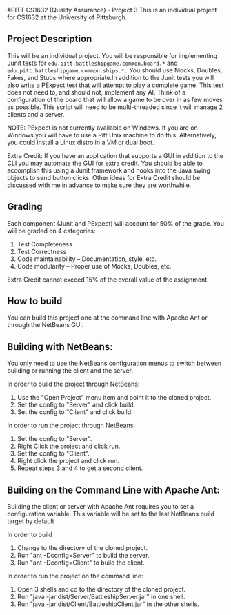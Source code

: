 #PITT CS1632 (Quality Assurance) - Project 3
This is an individual project for CS1632 at the University of Pittsburgh. 

## Project Description
This will be an individual project. You will be responsible for implementing Junit tests for `edu.pitt.battleshipgame.common.board.*` and `edu.pitt.battleshipgame.common.ships.*.` You should use Mocks, Doubles, Fakes, and Stubs where appropriate.In addition to the Junit tests you will also write a PExpect test that will attempt to play a complete game. This test does not need to, and should not, implement any AI. Think of a configuration of the board that will allow a game to be over in as few moves as possible. This script will need to be multi-threaded since it will manage 2 clients and a server.

NOTE: PExpect is not currently available on Windows. If you are on Windows you will have to use a Pitt Unix machine to do this. Alternatively, you could install a Linux distro in a VM or dual boot.

Extra Credit: If you have an application that supports a GUI in addition to the CLI you may automate the GUI for extra credit. You should be able to accomplish this using a Junit framework and hooks into the Java swing objects to send button clicks. Other ideas for Extra Credit should be discussed with me in advance to make sure they are worthwhile.

## Grading
Each component (Junit and PExpect) will account for 50% of the grade. You will be graded on 4 categories:

1) Test Completeness
2) Test Correctness
3) Code maintainability – Documentation, style, etc.
4) Code modularity – Proper use of Mocks, Doubles, etc.

Extra Credit cannot exceed 15% of the overall value of the assignment.

## How to build

You can build this project one at the command line with Apache Ant
or through the NetBeans GUI.

## Building with NetBeans:

You only need to use the NetBeans configuration menus to switch between
building or running the client and the server.

In order to build the project through NetBeans:
1) Use the "Open Project" menu item and point it to the cloned
   project.
2) Set the config to "Server" and click build.
3) Set the config to "Client" and click build.

In order to run the project through NetBeans:
1) Set the config to "Server".
2) Right Click the project and click run.
3) Set the config to "Client".
4) Right click the project and click run.
5) Repeat steps 3 and 4 to get a second client.

## Building on the Command Line with Apache Ant:

Building the client or server with Apache Ant requires you to set a
configuration variable. This variable will be set to the last
NetBeans build target by default

In order to build 
1) Change to the directory of the cloned project.
2) Run "ant -Dconfig=Server" to build the server.
3) Run "ant -Dconfig=Client" to build the client.

In order to run the project on the command line:
1) Open 3 shells and cd to the directory of the cloned project.
2) Run "java -jar dist/Server/BattleshipServer.jar" in one shell.
3) Run "java -jar dist/Client/BattleshipClient.jar" in the other shells.

